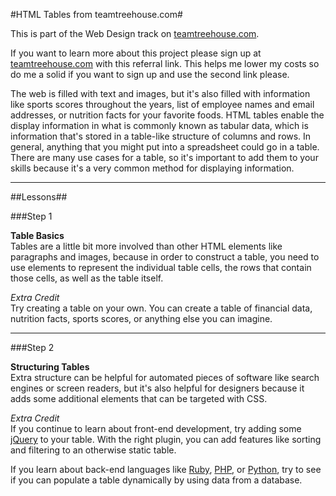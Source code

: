 #HTML Tables from teamtreehouse.com#

This is part of the Web Design track on [teamtreehouse.com](http://teamtreehouse.com/tracks/web-design).

If you want to learn more about this project please sign up at [teamtreehouse.com](http://referrals.trhou.se/dustinleer) with this referral link. This helps me lower my costs so do me a solid if you want to sign up and use the second link please.


The web is filled with text and images, but it's also filled with information like sports scores throughout the years, list of employee names and email addresses, or nutrition facts for your favorite foods. HTML tables enable the display information in what is commonly known as tabular data, which is information that's stored in a table-like structure of columns and rows. In general, anything that you might put into a spreadsheet could go in a table. There are many use cases for a table, so it's important to add them to your skills because it's a very common method for displaying information.


* * *

##Lessons##


###Step 1

**Table Basics**  
Tables are a little bit more involved than other HTML elements like paragraphs and images, because in order to construct a table, you need to use elements to represent the individual table cells, the rows that contain those cells, as well as the table itself.

*Extra Credit*  
Try creating a table on your own. You can create a table of financial data, nutrition facts, sports scores, or anything else you can imagine.

* * *


###Step 2

**Structuring Tables**  
Extra structure can be helpful for automated pieces of software like search engines or screen readers, but it's also helpful for designers because it adds some additional elements that can be targeted with CSS.


*Extra Credit*  
If you continue to learn about front-end development, try adding some [jQuery](http://teamtreehouse.com/library/jquery-basics) to your table. With the right plugin, you can add features like sorting and filtering to an otherwise static table.

If you learn about back-end languages like [Ruby](http://teamtreehouse.com/library/ruby-basics), [PHP](http://teamtreehouse.com/tracks/php-development), or [Python](http://teamtreehouse.com/library/python-basics), try to see if you can populate a table dynamically by using data from a database.